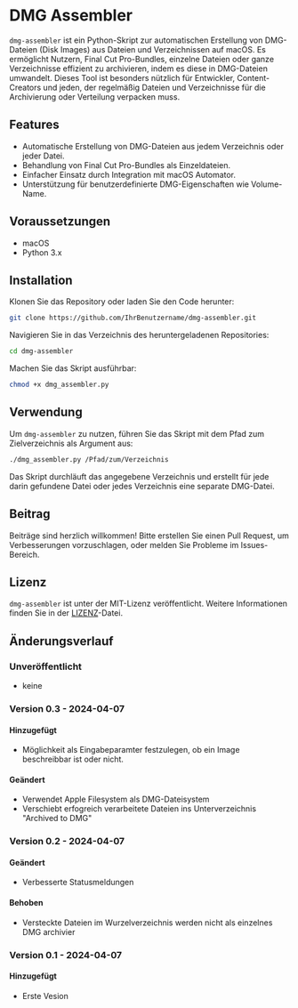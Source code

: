 # DMG Assembler

`dmg-assembler` ist ein Python-Skript zur automatischen Erstellung von DMG-Dateien (Disk Images) aus Dateien und Verzeichnissen auf macOS. Es ermöglicht Nutzern, Final Cut Pro-Bundles, einzelne Dateien oder ganze Verzeichnisse effizient zu archivieren, indem es diese in DMG-Dateien umwandelt. Dieses Tool ist besonders nützlich für Entwickler, Content-Creators und jeden, der regelmäßig Dateien und Verzeichnisse für die Archivierung oder Verteilung verpacken muss.

## Features

- Automatische Erstellung von DMG-Dateien aus jedem Verzeichnis oder jeder Datei.
- Behandlung von Final Cut Pro-Bundles als Einzeldateien.
- Einfacher Einsatz durch Integration mit macOS Automator.
- Unterstützung für benutzerdefinierte DMG-Eigenschaften wie Volume-Name.

## Voraussetzungen

- macOS
- Python 3.x

## Installation

Klonen Sie das Repository oder laden Sie den Code herunter:

```bash
git clone https://github.com/IhrBenutzername/dmg-assembler.git
```

Navigieren Sie in das Verzeichnis des heruntergeladenen Repositories:

```bash
cd dmg-assembler
```

Machen Sie das Skript ausführbar:

```bash
chmod +x dmg_assembler.py
```

## Verwendung

Um `dmg-assembler` zu nutzen, führen Sie das Skript mit dem Pfad zum Zielverzeichnis als Argument aus:

```bash
./dmg_assembler.py /Pfad/zum/Verzeichnis
```

Das Skript durchläuft das angegebene Verzeichnis und erstellt für jede darin gefundene Datei oder jedes Verzeichnis eine separate DMG-Datei.

## Beitrag

Beiträge sind herzlich willkommen! Bitte erstellen Sie einen Pull Request, um Verbesserungen vorzuschlagen, oder melden Sie Probleme im Issues-Bereich.

## Lizenz

`dmg-assembler` ist unter der MIT-Lizenz veröffentlicht. Weitere Informationen finden Sie in der [LIZENZ](LIZENZ)-Datei.

## Änderungsverlauf

### Unveröffentlicht

- keine

### Version 0.3 - 2024-04-07

#### Hinzugefügt

- Möglichkeit als Eingabeparamter festzulegen, ob ein Image beschreibbar ist oder nicht.

#### Geändert

- Verwendet Apple Filesystem als DMG-Dateisystem
- Verschiebt erfogreich verarbeitete Dateien ins Unterverzeichnis "Archived to DMG"

### Version 0.2 - 2024-04-07

#### Geändert

- Verbesserte Statusmeldungen

#### Behoben

- Versteckte Dateien im Wurzelverzeichnis werden nicht als einzelnes DMG archivier

### Version 0.1 - 2024-04-07

#### Hinzugefügt

- Erste Vesion